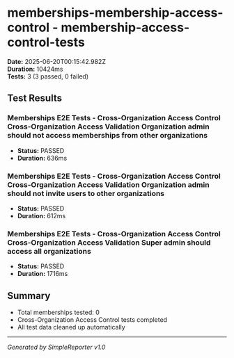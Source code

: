 # memberships-membership-access-control - membership-access-control-tests

**Date:** 2025-06-20T00:15:42.982Z  
**Duration:** 10424ms  
**Tests:** 3 (3 passed, 0 failed)

## Test Results


### Memberships E2E Tests - Cross-Organization Access Control Cross-Organization Access Validation Organization admin should not access memberships from other organizations
- **Status:** PASSED
- **Duration:** 636ms



### Memberships E2E Tests - Cross-Organization Access Control Cross-Organization Access Validation Organization admin should not invite users to other organizations
- **Status:** PASSED
- **Duration:** 612ms



### Memberships E2E Tests - Cross-Organization Access Control Cross-Organization Access Validation Super admin should access all organizations
- **Status:** PASSED
- **Duration:** 1716ms



## Summary

- Total memberships tested: 0
- Cross-Organization Access Control tests completed
- All test data cleaned up automatically

---
*Generated by SimpleReporter v1.0*
